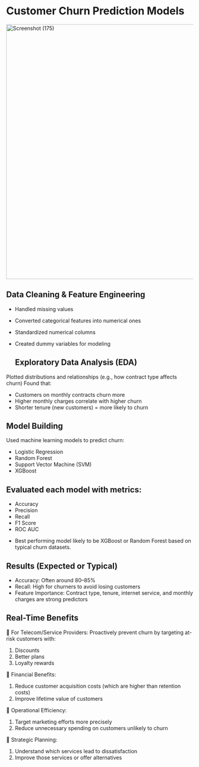 # Customer Churn Prediction Models

<img width="1348" height="684" alt="Screenshot (175)" src="https://github.com/user-attachments/assets/63ddb48f-5e2e-4789-9b8a-7ed186e6372b" />

## Data Cleaning & Feature Engineering

- Handled missing values
- Converted categorical features into numerical ones
- Standardized numerical columns
- Created dummy variables for modeling

  ## Exploratory Data Analysis (EDA)
  
Plotted distributions and relationships (e.g., how contract type affects churn)
Found that:
- Customers on monthly contracts churn more
- Higher monthly charges correlate with higher churn
- Shorter tenure (new customers) = more likely to churn

## Model Building
Used machine learning models to predict churn:
* Logistic Regression
* Random Forest
* Support Vector Machine (SVM)
* XGBoost

## Evaluated each model with metrics:
* Accuracy
* Precision
* Recall
* F1 Score
* ROC AUC

- Best performing model likely to be XGBoost or Random Forest based on typical churn datasets.

## Results (Expected or Typical)

- Accuracy: Often around 80–85%
- Recall: High for churners to avoid losing customers
- Feature Importance: Contract type, tenure, internet service, and monthly charges are strong predictors


## Real-Time Benefits

🔹 For Telecom/Service Providers:
Proactively prevent churn by targeting at-risk customers with:
1. Discounts
2. Better plans
3. Loyalty rewards

🔹 Financial Benefits:
1. Reduce customer acquisition costs (which are higher than retention costs)
2. Improve lifetime value of customers

🔹 Operational Efficiency:
1. Target marketing efforts more precisely
2. Reduce unnecessary spending on customers unlikely to churn

🔹 Strategic Planning:
1. Understand which services lead to dissatisfaction
2. Improve those services or offer alternatives


